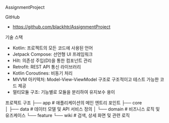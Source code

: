 AssignmentProject

GitHub
- https://github.com/blackhtr/AssignmentProject

기술 스택
- Kotlin: 프로젝트의 모든 코드에 사용된 언어
- Jetpack Compose: 선언형 UI 프레임워크
- Hilt: 의존성 주입(DI)을 통한 컴포넌트 관리
- Retrofit: REST API 통신 라이브러리
- Kotlin Coroutines: 비동기 처리
- MVVM 아키텍처: Model-View-ViewModel 구조로 구조적이고 테스트 가능한 코드 제공
- 멀티모듈 구조: 기능별로 모듈을 분리하여 유지보수 용이

프로젝트 구조
├── app                     # 애플리케이션의 메인 엔트리 포인트
├── core                    
│   ├── data                # 데이터 모델 및 API 서비스 정의
│   └── domain              # 비즈니스 로직 및 유즈케이스
└──  feature
    └── wiki               # 검색, 상세 화면 및 관련 로직

